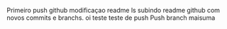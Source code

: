 Primeiro push github
modificaçao readme
ls
subindo readme github com novos commits e branchs.
oi teste
teste de push
Push branch maisuma
